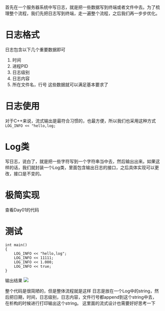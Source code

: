 首先在一个服务器系统中写日志，就是把一些数据写到终端或者文件中去。为了梳理整个流程，我们先把日志写到终端，走一遍整个流程，之后我们再一步步优化。

# 日志格式
日志包含以下几个重要数据即可
1. 时间 
2. 进程PID
3. 日志级别
4. 日志内容
5. 所在文件名，行号
这些数据就可以满足基本要求了

# 日志使用
对于C++来说，流式输出是最符合习惯的，也最方便，所以我们也采用这种方式
`LOG_INFO << "hello,log;`

# Log类
写日志，说白了，就是把一些字符写到一个字符串当中去，然后输出出来。如果这样的话，我们就封装一个Log类，里面包含输出日志的接口，之后具体实现可以更改，接口是不变的。

# 极简实现
查看Day01的代码

# 测试
```
int main()
{
    LOG_INFO << "hello,log";
    LOG_INFO << 11111;
    LOG_INFO << 1.000;
    LOG_INFO << true;
}
```
输出结果
![](https://cdn.jsdelivr.net/gh/liukboy/PicBed@main/img/WX20231030-222534@2x.png)

整个代码是很简陋的，但是整体流程就是这样
日志是放在一个Log中的string，然后把日期，时间，日志级别，日志内容，文件行号都append到这个string中去，在析构的时候进行打印输出这个string。
这里面的流式设计也需要好好思考一下